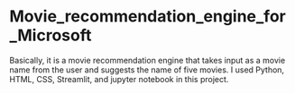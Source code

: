 # Movie_recommendation_engine_for_Microsoft
Basically, it is a movie recommendation engine that takes input as a movie name from the user and suggests the name of five movies. I used Python, HTML, CSS, Streamlit, and jupyter notebook in this project.
